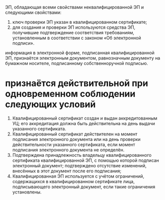 ЭП, обладающая всеми свойствами неквалифицированной ЭП и следующими свойствами:
1. ключ проверки ЭП указан в квалифицированном сертификате;
1. для создания и проверки ЭП используются средства ЭП, получившие подтверждение соответствия требованиям, установленным в соответствии с законом «Об электронной подписи».

информация в электронной форме, подписанная квалифицированной ЭП, признаётся электронным документом, равнозначным документу на бумажном носителе, подписанному собственноручной подписью.

# признаётся действительной при одновременном соблюдении следующих условий

1. Квалифицированный сертификат создан и выдан аккредитованным УЦ; его аккредитация должна быть действительна на день выдачи указанного сертификата.
2. Квалифицированный сертификат действителен на момент подписания электронного документа или на день проверки действительности указанного сертификата, если момент подписания электронного документа не определён.
3. Подтверждена принадлежность владельцу квалифицированного сертификата квалифицированной ЭП, с помощью которой подписан электронный документ; подтверждено отсутствие изменений, внесённых в этот документ после его подписания;
4. Квалифицированная ЭП используется с учётом ограничений, содержащихся в квалифицированном сертификате лица, подписывающего электронный документ, если такие ограничения установлены.